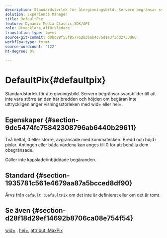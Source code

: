 ```yaml
---
description: Standardstorlek för återgivningsbild. Servern begränsar svarsbilder till att inte vara större än den här bredden och höjden om begäran inte uttryckligen anger visningsstorleken med wid= eller hei=.
solution: Experience Manager
title: DefaultPix
feature: Dynamic Media Classic,SDK/API
role: Utvecklare,Affärsledare
translation-type: tm+mt
source-git-commit: d0bc88f55f857762b3bab4c76d1e3f3dd2733d60
workflow-type: tm+mt
source-wordcount: '122'
ht-degree: 0%

---
```



# DefaultPix{#defaultpix}

Standardstorlek för återgivningsbild. Servern begränsar svarsbilder till att inte vara större än den här bredden och höjden om begäran inte uttryckligen anger visningsstorleken med wid= eller hei=.

## Egenskaper {#section-9dc5474fc75842308796ab6440b29611}

Två heltal, 0 eller större, avgränsade med kommatecken. Bredd och höjd i pixlar. Antingen eller båda värdena kan anges till 0 för att behålla dem obegränsade.

Gäller inte kapslade/inbäddade begäranden.

## Standard {#section-1935781c561e4679aa87a5bcced8df90}

Ärvs från `default::DefaultPix` om det inte är definierat eller om det är tomt.

## Se även {#section-d28f18d29ef14692b8706ca08e754f54}

[wid=](../../../../../ir-api/http-protocol/image-rendering-api-ref/c-ir-http-protocol-ref/c-ir-http-protocol-command-reference/r-ir-wid.md#reference-b7e691b0624941168c94b2749ae233ec) ,  [hei=](../../../../../ir-api/http-protocol/image-rendering-api-ref/c-ir-http-protocol-ref/c-ir-http-protocol-command-reference/r-ir-hei.md#reference-1c08f60365a94417a39867c09cac5478),  [attribut::MaxPix](../../../../../ir-api/material-cat/image-rendering-api-ref/c-ir-material-catalog/c-ir-attributes-reference/r-ir-maxpix.md#reference-569f186bbc2840a6bd3cffa8ff3e7657)
